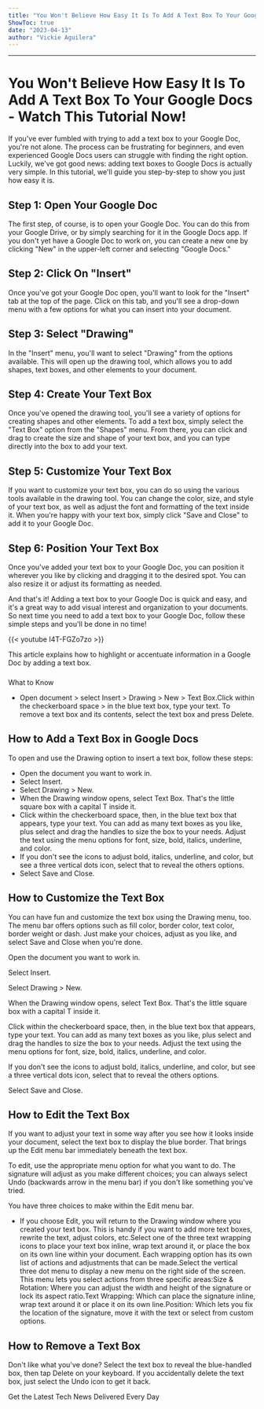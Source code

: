 ```yaml
---
title: "You Won't Believe How Easy It Is To Add A Text Box To Your Google Docs - Watch This Tutorial Now!"
ShowToc: true 
date: "2023-04-13"
author: "Vickie Aguilera"
---
```

*****
# You Won't Believe How Easy It Is To Add A Text Box To Your Google Docs - Watch This Tutorial Now!

If you've ever fumbled with trying to add a text box to your Google Doc, you're not alone. The process can be frustrating for beginners, and even experienced Google Docs users can struggle with finding the right option. Luckily, we've got good news: adding text boxes to Google Docs is actually very simple. In this tutorial, we'll guide you step-by-step to show you just how easy it is.

## Step 1: Open Your Google Doc

The first step, of course, is to open your Google Doc. You can do this from your Google Drive, or by simply searching for it in the Google Docs app. If you don't yet have a Google Doc to work on, you can create a new one by clicking "New" in the upper-left corner and selecting "Google Docs."

## Step 2: Click On "Insert"

Once you've got your Google Doc open, you'll want to look for the "Insert" tab at the top of the page. Click on this tab, and you'll see a drop-down menu with a few options for what you can insert into your document.

## Step 3: Select "Drawing"

In the "Insert" menu, you'll want to select "Drawing" from the options available. This will open up the drawing tool, which allows you to add shapes, text boxes, and other elements to your document.

## Step 4: Create Your Text Box

Once you've opened the drawing tool, you'll see a variety of options for creating shapes and other elements. To add a text box, simply select the "Text Box" option from the "Shapes" menu. From there, you can click and drag to create the size and shape of your text box, and you can type directly into the box to add your text.

## Step 5: Customize Your Text Box

If you want to customize your text box, you can do so using the various tools available in the drawing tool. You can change the color, size, and style of your text box, as well as adjust the font and formatting of the text inside it. When you're happy with your text box, simply click "Save and Close" to add it to your Google Doc.

## Step 6: Position Your Text Box

Once you've added your text box to your Google Doc, you can position it wherever you like by clicking and dragging it to the desired spot. You can also resize it or adjust its formatting as needed.

And that's it! Adding a text box to your Google Doc is quick and easy, and it's a great way to add visual interest and organization to your documents. So next time you need to add a text box to your Google Doc, follow these simple steps and you'll be done in no time!

{{< youtube I4T-FGZo7zo >}} 




This article explains how to highlight or accentuate information in a Google Doc by adding a text box.

 
### 
What to Know
 
- Open document > select Insert > Drawing > New > Text Box.Click within the checkerboard space > in the blue text box, type your text. To remove a text box and its contents, select the text box and press Delete.

 
##   How to Add a Text Box in Google Docs  
 

To open and use the Drawing option to insert a text box, follow these steps:

 
- Open the document you want to work in.
 - Select Insert.
 - Select Drawing > New.
 - When the Drawing window opens, select Text Box. That's the little square box with a capital T inside it.
 - Click within the checkerboard space, then, in the blue text box that appears, type your text. You can add as many text boxes as you like, plus select and drag the handles to size the box to your needs. Adjust the text using the menu options for font, size, bold, italics, underline, and color.
 - If you don't see the icons to adjust bold, italics, underline, and color, but see a three vertical dots icon, select that to reveal the others options.
 - Select Save and Close.

 
##   How to Customize the Text Box  
 

You can have fun and customize the text box using the Drawing menu, too. The menu bar offers options such as fill color, border color, text color, border weight or dash. Just make your choices, adjust as you like, and select Save and Close when you're done.

 

Open the document you want to work in.

 

Select Insert.

 

Select Drawing > New.

 

When the Drawing window opens, select Text Box. That's the little square box with a capital T inside it.

 

Click within the checkerboard space, then, in the blue text box that appears, type your text. You can add as many text boxes as you like, plus select and drag the handles to size the box to your needs. Adjust the text using the menu options for font, size, bold, italics, underline, and color.

 
If you don't see the icons to adjust bold, italics, underline, and color, but see a three vertical dots icon, select that to reveal the others options.
 

Select Save and Close.

 
##   How to Edit the Text Box  
 

If you want to adjust your text in some way after you see how it looks inside your document, select the text box to display the blue border. That brings up the Edit menu bar immediately beneath the text box.

 

To edit, use the appropriate menu option for what you want to do. The signature will adjust as you make different choices; you can always select Undo (backwards arrow in the menu bar) if you don't like something you've tried.

 

You have three choices to make within the Edit menu bar.

 
- If you choose Edit, you will return to the Drawing window where you created your text box. This is handy if you want to add more text boxes, rewrite the text, adjust colors, etc.Select one of the three text wrapping icons to place your text box inline, wrap text around it, or place the box on its own line within your document. Each wrapping option has its own list of actions and adjustments that can be made.Select the vertical three dot menu to display a new menu on the right side of the screen. This menu lets you select actions from three specific areas:Size & Rotation: Where you can adjust the width and height of the signature or lock its aspect ratio.Text Wrapping: Which can place the signature inline, wrap text around it or place it on its own line.Position: Which lets you fix the location of the signature, move it with the text or select from custom options.

 
##   How to Remove a Text Box  
 

Don't like what you've done? Select the text box to reveal the blue-handled box, then tap Delete on your keyboard. If you accidentally delete the text box, just select the Undo icon to get it back.

 

Get the Latest Tech News Delivered Every Day




